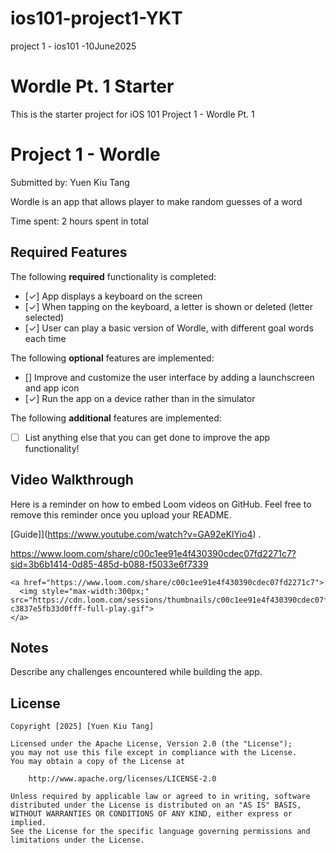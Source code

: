 # ios101-project1-YKT
project 1 - ios101 -10June2025
# Wordle Pt. 1 Starter

This is the starter project for iOS 101 Project 1 - Wordle Pt. 1
# Project 1 - Wordle

Submitted by: Yuen Kiu Tang

Wordle is an app that allows player to make random guesses of a word

Time spent: 2 hours spent in total

## Required Features

The following **required** functionality is completed:

- [✓] App displays a keyboard on the screen
- [✓] When tapping on the keyboard, a letter is shown or deleted (letter selected)
- [✓] User can play a basic version of Wordle, with different goal words each time

The following **optional** features are implemented:

- [] Improve and customize the user interface by adding a launchscreen and app icon
- [✓] Run the app on a device rather than in the simulator

The following **additional** features are implemented:

- [ ] List anything else that you can get done to improve the app functionality!

## Video Walkthrough

Here is a reminder on how to embed Loom videos on GitHub. Feel free to remove this reminder once you upload your README. 

[Guide]](https://www.youtube.com/watch?v=GA92eKlYio4) .

https://www.loom.com/share/c00c1ee91e4f430390cdec07fd2271c7?sid=3b6b1414-0d85-485d-b088-f5033e6f7339

<div>
   
    <a href="https://www.loom.com/share/c00c1ee91e4f430390cdec07fd2271c7">
      <img style="max-width:300px;" src="https://cdn.loom.com/sessions/thumbnails/c00c1ee91e4f430390cdec07fd2271c7-c3837e5fb33d0fff-full-play.gif">
    </a>
  </div>


## Notes

Describe any challenges encountered while building the app.

## License

    Copyright [2025] [Yuen Kiu Tang]

    Licensed under the Apache License, Version 2.0 (the "License");
    you may not use this file except in compliance with the License.
    You may obtain a copy of the License at

        http://www.apache.org/licenses/LICENSE-2.0

    Unless required by applicable law or agreed to in writing, software
    distributed under the License is distributed on an "AS IS" BASIS,
    WITHOUT WARRANTIES OR CONDITIONS OF ANY KIND, either express or implied.
    See the License for the specific language governing permissions and
    limitations under the License.
